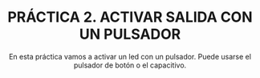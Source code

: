 <div align="center">

# PRÁCTICA 2. ACTIVAR SALIDA CON UN PULSADOR

</div>

<p align="center"> En esta práctica vamos a activar un led con un pulsador. Puede usarse el pulsador de botón o
el capacitivo. </p>
